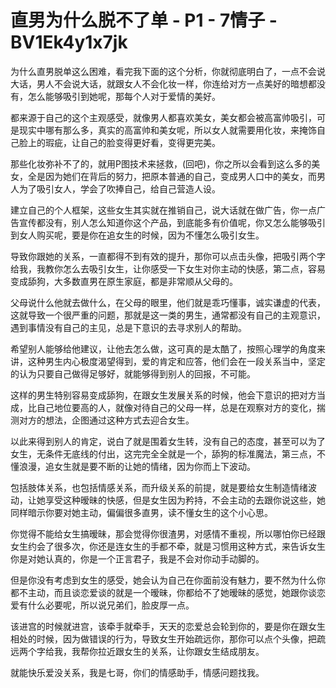 # 直男为什么脱不了单 - P1 - 7情子 - BV1Ek4y1x7jk

为什么直男脱单这么困难，看完我下面的这个分析，你就彻底明白了，一点不会说大话，男人不会说大话，就跟女人不会化妆一样，你连给对方一点美好的暗想都没有，怎么能够吸引到她呢，那每个人对于爱情的美好。

都来源于自己的这个主观感受，就像男人都喜欢美女，美女都会被高富帅吸引，可是现实中哪有那么多，真实的高富帅和美女呢，所以女人就需要用化妆，来掩饰自己脸上的瑕疵，让自己的脸变得更好看，变得更完美。

那些化妆弥补不了的，就用P图技术来拯救，(回吧)，你之所以会看到这么多的美女，全是因为她们在背后的努力，把原本普通的自己，变成男人口中的美女，而男人为了吸引女人，学会了吹捧自己，给自己营造人设。

建立自己的个人框架，这些女生其实就在推销自己，说大话就在做广告，你一点广告宣传都没有，别人怎么知道你这个产品，到底能多有价值呢，你又怎么能够吸引到女人购买呢，要是你在追女生的时候，因为不懂怎么吸引女生。

导致你跟她的关系，一直都得不到有效的提升，那你可以点击头像，把吸引两个字给我，我教你怎么去吸引女生，让你感受一下女生对你主动的快感，第二点，容易变成舔狗，大多数直男在原生家庭，都是非常顺从父母的。

父母说什么他就去做什么，在父母的眼里，他们就是乖巧懂事，诚实谦虚的代表，这就导致一个很严重的问题，那就是这一类的男生，通常都没有自己的主观意识，遇到事情没有自己的主见，总是下意识的去寻求别人的帮助。

希望别人能够给他建议，让他去怎么做，这可真的是太酷了，按照心理学的角度来讲，这种男生内心极度渴望得到，爱的肯定和应答，他们会在一段关系当中，坚定的认为只要自己做得足够好，就能够得到别人的回报，不可能。

这样的男生特别容易变成舔狗，在跟女生发展关系的时候，他会下意识的把对方当成，比自己地位要高的人，就像对待自己的父母一样，总是在观察对方的变化，揣测对方的想法，企图通过这种方式去迎合女生。

以此来得到别人的肯定，说白了就是围着女生转，没有自己的态度，甚至可以为了女生，无条件无底线的付出，这完完全全就是一个，舔狗的标准魔法，第三点，不懂浪漫，追女生就是要不断的让她的情绪，因为你而上下波动。

包括肢体关系，也包括情感关系，而升级关系的前提，就是要给女生制造情绪波动，让她享受这种暧昧的快感，但是女生因为矜持，不会主动的去跟你说这些，她同样暗示你要对她主动，偏偏很多直男，读不懂女生的这个小心思。

你觉得不能给女生搞暧昧，那会觉得你很渣男，对感情不重视，所以哪怕你已经跟女生约会了很多次，你还是连女生的手都不牵，就是习惯用这种方式，来告诉女生你是对她认真的，你是一个正言君子，我是不会对你动手动脚的。

但是你没有考虑到女生的感受，她会认为自己在你面前没有魅力，要不然为什么你都不主动，而且谈恋爱谈的就是一个暧昧，你都给不了她暧昧的感觉，她跟你谈恋爱有什么必要呢，所以说兄弟们，脸皮厚一点。

该进宫的时候就进宫，该牵手就牵手，天天的恋爱总会轮到你的，要是你在跟女生相处的时候，因为做错误的行为，导致女生开始疏远你，那你可以点个头像，把疏远两个字给我，我帮你拉近跟女生的关系，让你跟女生结成朋友。

就能快乐爱没关系，我是七哥，你们的情感助手，情感问题找我。